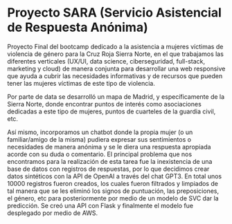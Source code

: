 # Proyecto SARA (Servicio Asistencial de Respuesta Anónima)

Proyecto Final del bootcamp dedicado a la asistencia a mujeres víctimas de violencia de género para la Cruz Roja Sierra Norte, en el que trabajamos las diferentes verticales (UX/UI, data science, ciberseguridad, full-stack, marketing y cloud) de manera conjunta para desarrollar una web responsive que ayuda a cubrir las necesidades informativas y de recursos que pueden tener las mujeres víctimas de este tipo de violencia.

Por parte de data se desarrolló un mapa de Madrid, y específicamente de la Sierra Norte, donde encontrar puntos de interés como asociaciones dedicadas a este tipo de mujeres, puntos de cuarteles de la guardia civil, etc.

Así mismo, incorporamos un chatbot donde la propia mujer (o un familiar/amigo de la misma) pudiera expresar sus sentimientos o necesidades de manera anónima y se le diera una respuesta apropiada acorde con su duda o comentario.
El principal problema que nos encontramos para la realización de esta tarea fue la inexistencia de una base de datos con registros de respuestas, por lo que decidimos crear datos sintéticos con la API de OpenAI a través del chat GPT3. En total unos 10000 registros fueron creados, los cuales fueron filtrados y limpiados de tal manera que se les eliminó los signos de puntuación, las preposiciones, el género, etc para posteriormente por medio de un modelo de SVC dar la predicción.
Se creó una API con Flask y finalmente el modelo fue desplegado por medio de AWS.
